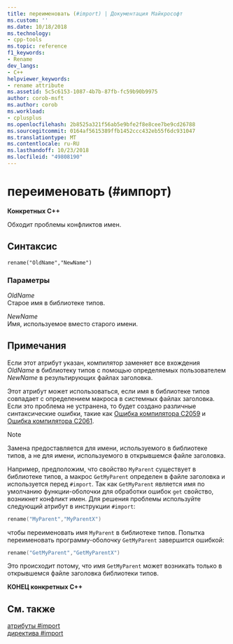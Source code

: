 ```yaml
---
title: переименовать (#import) | Документация Майкрософт
ms.custom: ''
ms.date: 10/18/2018
ms.technology:
- cpp-tools
ms.topic: reference
f1_keywords:
- Rename
dev_langs:
- C++
helpviewer_keywords:
- rename attribute
ms.assetid: 5c5c6153-1087-4b7b-87fb-fc59b90b9975
author: corob-msft
ms.author: corob
ms.workload:
- cplusplus
ms.openlocfilehash: 2b8525a321f56ab5e9bfe2f8e8cee7be9cd26788
ms.sourcegitcommit: 0164af5615389ffb1452ccc432eb55f6dc931047
ms.translationtype: MT
ms.contentlocale: ru-RU
ms.lasthandoff: 10/23/2018
ms.locfileid: "49808190"
---
```

# <a name="rename-import"></a>переименовать (\#импорт)

**Конкретных C++**

Обходит проблемы конфликтов имен.

## <a name="syntax"></a>Синтаксис

```
rename("OldName","NewName")
```

### <a name="parameters"></a>Параметры

*OldName*<br/>
Старое имя в библиотеке типов.

*NewName*<br/>
Имя, используемое вместо старого имени.

## <a name="remarks"></a>Примечания

Если этот атрибут указан, компилятор заменяет все вхождения *OldName* в библиотеку типов с помощью определяемых пользователем *NewName* в результирующих файлах заголовка.

Этот атрибут может использоваться, если имя в библиотеке типов совпадает с определением макроса в системных файлах заголовка. Если это проблема не устранена, то будет создано различные синтаксические ошибки, такие как [Ошибка компилятора C2059](../error-messages/compiler-errors-1/compiler-error-c2059.md) и [Ошибка компилятора C2061](../error-messages/compiler-errors-1/compiler-error-c2061.md).

> [!NOTE]
> Замена предоставляется для имени, используемого в библиотеке типов, а не для имени, используемого в открывшемся файле заголовка.

Например, предположим, что свойство `MyParent` существует в библиотеке типов, а макрос `GetMyParent` определен в файле заголовка и используется перед `#import`. Так как `GetMyParent` является имя по умолчанию функции-оболочки для обработки ошибок `get` свойство, возникнет конфликт имен. Для решения проблемы используйте следующий атрибут в инструкции `#import`:

```cpp
rename("MyParent","MyParentX")
```

чтобы переименовать имя `MyParent` в библиотеке типов. Попытка переименовать программу-оболочку `GetMyParent` завершится ошибкой:

```cpp
rename("GetMyParent","GetMyParentX")
```

Это происходит потому, что имя `GetMyParent` может возникать только в открывшемся файле заголовка библиотеки типов.

**КОНЕЦ конкретных C++**

## <a name="see-also"></a>См. также

[атрибуты #import](../preprocessor/hash-import-attributes-cpp.md)<br/>
[директива #import](../preprocessor/hash-import-directive-cpp.md)